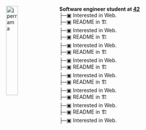 <p>
  <img align="left" src="https://cdn.discordapp.com/attachments/1127258876476133426/1127282443569864714/hand_loading_red.gif" alt="jperrama" width="25%" height="25%" style="margin-right: 20px;"/>
  <span>
    <strong>Software engineer student at <a href="https://42.fr/">42</a></strong>
    <br>├─▣ Interested in Web.
    <br>├─▣ README in 🏗️
    <br>├─▣ Interested in Web.
    <br>├─▣ README in 🏗️
    <br>├─▣ Interested in Web.
    <br>├─▣ README in 🏗️
    <br>├─▣ Interested in Web.
    <br>├─▣ README in 🏗️
    <br>├─▣ Interested in Web.
    <br>├─▣ README in 🏗️
    <br>├─▣ Interested in Web.
    <br>├─▣ README in 🏗️
    <br>├─▣ Interested in Web.
    <br>├─▣ README in 🏗️
    <br>├─▣ Interested in Web.
  </span>
</p>
